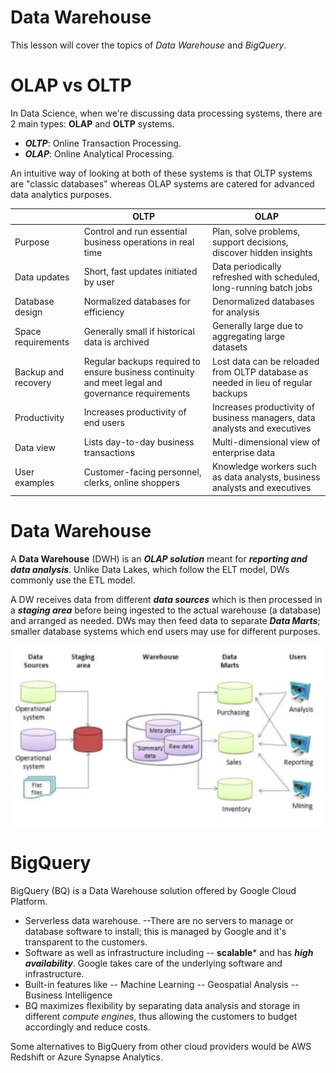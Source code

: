 # Data Warehouse

This lesson will cover the topics of _Data Warehouse_ and _BigQuery_.
# OLAP vs OLTP
In Data Science, when we're discussing data processing systems, there are 2 main types: **OLAP** and **OLTP** systems.

* ***OLTP***: Online Transaction Processing.
* ***OLAP***: Online Analytical Processing.

An intuitive way of looking at both of these systems is that OLTP systems are "classic databases" whereas OLAP systems are catered for advanced data analytics purposes.

|   | OLTP | OLAP |
|---|---|---|
| Purpose | Control and run essential business operations in real time | Plan, solve problems, support decisions, discover hidden insights |
| Data updates | Short, fast updates initiated by user | Data periodically refreshed with scheduled, long-running batch jobs |
| Database design | Normalized databases for efficiency | Denormalized databases for analysis |
| Space requirements | Generally small if historical data is archived | Generally large due to aggregating large datasets |
| Backup and recovery | Regular backups required to ensure business continuity and meet legal and governance requirements | Lost data can be reloaded from OLTP database as needed in lieu of regular backups |
| Productivity | Increases productivity of end users | Increases productivity of business managers, data analysts and executives |
| Data view | Lists day-to-day business transactions | Multi-dimensional view of enterprise data |
| User examples | Customer-facing personnel, clerks, online shoppers | Knowledge workers such as data analysts, business analysts and executives |


# Data Warehouse

A **Data Warehouse** (DWH) is an ***OLAP solution*** meant for ***reporting and data analysis***. Unlike Data Lakes, which follow the ELT model, DWs commonly use the ETL model.

A DW receives data from different ***data sources*** which is then processed in a ***staging area*** before being ingested to the actual warehouse (a database) and arranged as needed. DWs may then feed data to separate ***Data Marts***; smaller database systems which end users may use for different purposes.

<img src="https://github.com/vkpichugina/DE-zoomcamp-2024/blob/main/Module03/img/DWH_1.png" alt="DE-lifestyle" width="600"/>

# BigQuery

BigQuery (BQ) is a Data Warehouse solution offered by Google Cloud Platform.
- Serverless data warehouse.
  --There are no servers to manage or database software to install; this is managed by Google and it's transparent to the customers.
- Software as well as infrastructure including
-- **scalable*** and has ***high availability***. Google takes care of the underlying software and infrastructure.
- Built-in features like
  -- Machine Learning
  -- Geospatial Analysis 
  -- Business Intelligence 
- BQ maximizes flexibility by separating data analysis and storage in different _compute engines_, thus allowing the customers to budget accordingly and reduce costs.

Some alternatives to BigQuery from other cloud providers would be AWS Redshift or Azure Synapse Analytics.
